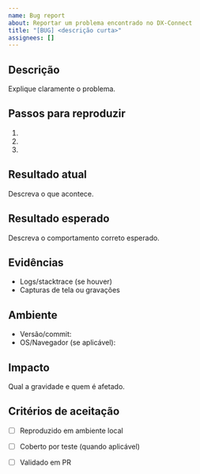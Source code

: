 ```yaml
---
name: Bug report
about: Reportar um problema encontrado no DX-Connect
title: "[BUG] <descrição curta>"
assignees: []
---
```


## Descrição
Explique claramente o problema.

## Passos para reproduzir
1. 
2. 
3. 

## Resultado atual
Descreva o que acontece.

## Resultado esperado
Descreva o comportamento correto esperado.

## Evidências
- Logs/stacktrace (se houver)
- Capturas de tela ou gravações

## Ambiente
- Versão/commit:
- OS/Navegador (se aplicável):

## Impacto
Qual a gravidade e quem é afetado.

## Critérios de aceitação
- [ ] Reproduzido em ambiente local
- [ ] Coberto por teste (quando aplicável)
- [ ] Validado em PR



